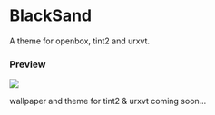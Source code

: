 # BlackSand

A theme for openbox, tint2 and urxvt.

### Preview
![](https://ytyt.yt/blog/img/desktop.png)

wallpaper and theme for tint2 & urxvt coming soon...
